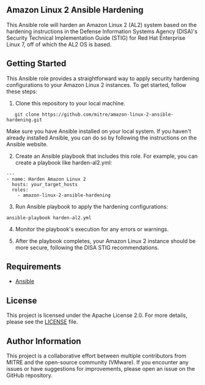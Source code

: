 ## Amazon Linux 2 Ansible Hardening

This Ansible role will harden an Amazon Linux 2 (AL2) system based on the hardening instructions in the Defense Information Systems Agency (DISA)'s Security Technical Implementation Guide (STIG) for Red Hat Enterprise Linux 7, off of which the AL2 OS is based.

## Getting Started

This Ansible role provides a straightforward way to apply security hardening configurations to your Amazon Linux 2 instances. To get started, follow these steps:

1. Clone this repository to your local machine.

```
   git clone https://github.com/mitre/amazon-linux-2-ansible-hardening.git
```

Make sure you have Ansible installed on your local system. If you haven't already installed Ansible, you can do so by following the instructions on the Ansible website.

2. Create an Ansible playbook that includes this role. For example, you can create a playbook like harden-al2.yml:

```
---
- name: Harden Amazon Linux 2
  hosts: your_target_hosts
  roles:
    - amazon-linux-2-ansible-hardening
```

3. Run Ansible playbook to apply the hardening configurations:
```
ansible-playbook harden-al2.yml
```

4. Monitor the playbook's execution for any errors or warnings.

5. After the playbook completes, your Amazon Linux 2 instance should be more secure, following the DISA STIG recommendations.

## Requirements

- [Ansible](https://ansible.com)

## License

This project is licensed under the Apache License 2.0. For more details, please see the [LICENSE](./LICENSE.md) file.

## Author Information

This project is a collaborative effort between multiple contributors from MITRE and the open-source community (VMware).
If you encounter any issues or have suggestions for improvements, please open an issue on the GitHub repository.
